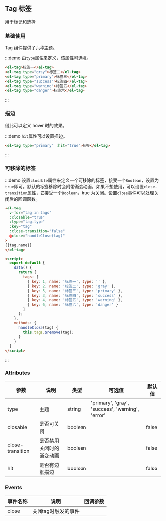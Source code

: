 <script>
  export default {
    data() {
      return {
        tags: [
          { key: 1, name: '标签一', type: '' },
          { key: 2, name: '标签二', type: 'gray' },
          { key: 5, name: '标签三', type: 'primary' },
          { key: 3, name: '标签四', type: 'success' },
          { key: 4, name: '标签五', type: 'warning' },
          { key: 6, name: '标签六', type: 'danger' }
        ]
      };
    },
    methods: {
      handleClose(tag) {
        this.tags.splice(this.tags.indexOf(tag), 1);
      }
    }
  }
</script>

<style>
  .demo-box.demo-tag {
    .el-tag + .el-tag {
      margin-left: 10px;
    }
  }
</style>

## Tag 标签
用于标记和选择

### 基础使用

Tag 组件提供了六种主题。

:::demo 由`type`属性来定义，该属性可选填。

```html
<el-tag>标签一</el-tag>
<el-tag type="gray">标签二</el-tag>
<el-tag type="primary">标签三</el-tag>
<el-tag type="success">标签四</el-tag>
<el-tag type="warning">标签五</el-tag>
<el-tag type="danger">标签六</el-tag>
```
:::

### 描边

借此可以定义 hover 时的效果。

:::demo `hit`属性可以设置描边。
```html
<el-tag type="primary" :hit="true">标签</el-tag>
```
:::

### 可移除的标签

:::demo 设置`closable`属性来定义一个可移除的标签，接受一个`Boolean`，设置为`true`即可。默认的标签移除时会附带渐变动画，如果不想使用，可以设置`close-transition`属性，它接受一个`Boolean`，true 为关闭。设置`close`事件可以处理关闭后的回调函数。

```html
<el-tag
  v-for="tag in tags"
  :closable="true"
  :type="tag.type"
  :key="tag"
  :close-transition="false"
  @close="handleClose(tag)"
>
{{tag.name}}
</el-tag>

<script>
  export default {
    data() {
      return {
        tags: [
          { key: 1, name: '标签一', type: '' },
          { key: 2, name: '标签二', type: 'gray' },
          { key: 5, name: '标签三', type: 'primary' },
          { key: 3, name: '标签四', type: 'success' },
          { key: 4, name: '标签五', type: 'warning' },
          { key: 6, name: '标签六', type: 'danger' }
        ]
      };
    },
    methods: {
      handleClose(tag) {
        this.tags.$remove(tag);
      }
    }
  }
</script>
```
:::

### Attributes
| 参数      | 说明          | 类型      | 可选值                           | 默认值  |
|---------- |-------------- |---------- |--------------------------------  |-------- |
| type | 主题 | string | 'primary', 'gray', 'success', 'warning', 'error' |  |
| closable | 是否可关闭 | boolean | | false |
| close-transition | 是否禁用关闭时的渐变动画 | boolean | | false |
| hit | 是否有边框描边 | boolean | | false |


### Events
| 事件名称 | 说明 | 回调参数 |
|---------- |-------- |---------- |
| close | 关闭tag时触发的事件 |  |

